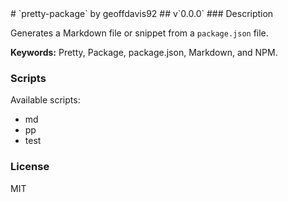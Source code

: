 <link href="https://maxcdn.bootstrapcdn.com/bootstrap/3.3.7/css/bootstrap.min.css" rel="stylesheet"><body class="container">
# `pretty-package` by geoffdavis92
## v`0.0.0`
### Description

Generates a Markdown file or snippet from a `package.json` file.

**Keywords:** Pretty, Package, package.json, Markdown, and NPM.
### Scripts

Available scripts: 

* md
* pp
* test
### License

MIT
</body>